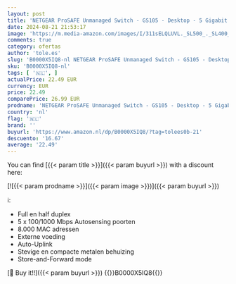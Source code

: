 ```yaml
---
layout: post
title: 'NETGEAR ProSAFE Unmanaged Switch - GS105 - Desktop - 5 Gigabit Ethernet poorten 10/100/1000 Mbps'
date: 2024-08-21 21:53:17
image: 'https://m.media-amazon.com/images/I/311sELQLUVL._SL500_._SL400_.jpg'
comments: true
category: ofertas
author: 'tole.es'
slug: 'B0000X5IQ8-nl NETGEAR ProSAFE Unmanaged Switch - GS105 - Desktop - 5...'
sku: 'B0000X5IQ8-nl'
tags: [ '🇳🇱', ]
actualPrice: 22.49 EUR
currency: EUR
price: 22.49
comparePrice: 26.99 EUR
prodname: 'NETGEAR ProSAFE Unmanaged Switch - GS105 - Desktop - 5 Gigabit Ethernet poorten 10/100/1000 Mbps'
country: 'nl'
flag: '🇳🇱'
brand: ''
buyurl: 'https://www.amazon.nl/dp/B0000X5IQ8/?tag=tolees0b-21'
descuento: '16.67'
average: '22.49'
---
```


You can find [{{< param title >}}]({{< param buyurl >}}) with a discount here:

[![{{< param prodname >}}]({{< param image >}})]({{< param buyurl >}})

ℹ️:

- Full en half duplex
- 5 x 100/1000 Mbps Autosensing poorten
- 8.000 MAC adressen
- Externe voeding
- Auto-Uplink
- Stevige en compacte metalen behuizing
- Store-and-Forward mode

[🛒 Buy it!!]({{< param buyurl >}})
{{<world>}}B0000X5IQ8{{</world>}}
